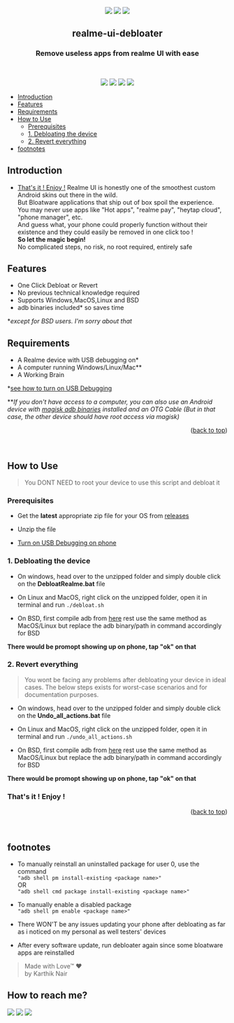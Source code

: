 <p align="center">
    <a href="https://github.com/realKarthikNair/realme-ui-debloater/stargazers" alt="Stars">
        <img src="https://img.shields.io/github/stars/realKarthikNair/realme-ui-debloater.svg?style=for-the-badge" /></a>
    <a href="https://github.com/realKarthikNair/realme-ui-debloater/issues" alt="Issues">
        <img src="https://img.shields.io/github/issues/realKarthikNair/realme-ui-debloater.svg?style=for-the-badge" /></a>
    <a href="https://github.com/realKarthikNair/realme-ui-debloater/network/members" alt="Forks">
        <img src="https://img.shields.io/github/forks/realKarthikNair/realme-ui-debloater.svg?style=for-the-badge" /></a>
</p>

<div align="center">

<h2 align="center">realme-ui-debloater</h2>
  <p align="center">
 <h3>Remove useless apps from realme UI with ease</h3>
    <br />
</div>

<p align="center">
    <a href="#how-to-use" alt="Installation">
        <img src="https://img.shields.io/badge/Installation-%F0%9F%91%A8%E2%80%8D%F0%9F%92%BB-brightgreen" /></a>
    <a href="https://github.com/realKarthikNair/realme-ui-debloater/issues/new/choose" alt="Report a Bug">
        <img src="https://img.shields.io/badge/%20%20Report%20a%20Bug-%F0%9F%90%9E-orange" /></a>
    <a href="https://github.com/realKarthikNair/realme-ui-debloater/issues/new/choose" alt="Request a Feature">
        <img src="https://img.shields.io/badge/Request%20a%20Feature-%F0%9F%93%88-yellowgreen" /></a>
    <a href="https://coindrop.to/realkarthiknair" alt="Donate">
        <img src="https://img.shields.io/badge/donate-%F0%9F%92%B0-lightgrey" /></a>
</p>

- [Introduction](#introduction)
- [Features](#features)
- [Requirements](#requirements)
- [How to Use](#how-to-use)
    - [Prerequisites](#prerequisites)
    - [1. Debloating the device](#1-debloating-the-device)
    - [2. Revert everything](#2revert-everything)
- [footnotes](#footnotes)


## Introduction
* [That's it ! Enjoy !](#that-s-it---enjoy--)
Realme UI is honestly one of the smoothest custom Android skins out there in the wild.<br>
But Bloatware applications that ship out of box spoil the experience. <br>
You may never use apps like "Hot apps", "realme pay", "heytap cloud", "phone manager", etc. <br>
And guess what, your phone could properly function without their existence and they could easily be removed in one click too !<br>
**So let the magic begin!**<br>
No complicated steps, no risk, no root required, entirely safe<br>

## Features

- One Click Debloat or Revert
- No previous technical knowledge required 
- Supports Windows,MacOS,Linux and BSD
- adb binaries included* so saves time

*_except for BSD users. I'm sorry about that_

## Requirements 

- A Realme device with USB debugging on*
- A computer running Windows/Linux/Mac**
- A Working Brain


*[see how to turn on USB Debugging](/Turning_on_usb_debugging.md)

**_If you don't have access to a computer, you can also use an Android device with [magisk adb binaries](https://sourceforge.net/projects/magiskfiles/files/module-uploads/adb-ndk-103916.zip/download) installed and an OTG Cable (But in that case, the other device should have root access via magisk)_

<p align="right">(<a href="#top">back to top</a>)</p><br>

## **How to Use**

> You DONT NEED to root your device to use this script and debloat it

### Prerequisites

- Get the **latest** appropriate zip file for your OS from [releases](https://github.com/realKarthikNair/realme-ui-debloater/releases)

- Unzip the file 

- [Turn on USB Debugging on phone](/Turning_on_usb_debugging.md)

### **1. Debloating the device**

- On windows, head over to the unzipped folder and simply double click on the **DebloatRealme.bat** file 

- On Linux and MacOS, right click on the unzipped folder, open it in terminal and run `./debloat.sh` 

- On BSD, first compile adb from [here](https://github.com/neelchauhan/freebsd-android-tools) rest use the same method as MacOS/Linux but replace the adb binary/path in command accordingly for BSD

**There would be promopt showing up on phone, tap "ok" on that**

### **2. Revert everything**

> You wont be facing any problems after debloating your device in ideal cases. The below steps exists for worst-case scenarios and for documentation purposes.

- On windows, head over to the unzipped folder and simply double click on the **Undo_all_actions.bat** file 

- On Linux and MacOS, right click on the unzipped folder, open it in terminal and run `./undo_all_actions.sh`

- On BSD, first compile adb from [here](https://github.com/neelchauhan/freebsd-android-tools) rest use the same method as MacOS/Linux but replace the adb binary/path in command accordingly for BSD

**There would be promopt showing up on phone, tap "ok" on that**

### That's it ! Enjoy !

<p align="right">(<a href="#top">back to top</a>)</p><br>

## footnotes

- To manually reinstall an uninstalled package for user 0, use the command  
`"adb shell pm install-existing <package name>"`  
OR  
`"adb shell cmd package install-existing <package name>"`  

- To manually enable a disabled package  
`"adb shell pm enable <package name>"`  

- There WON'T be any issues updating your phone after debloating as far as i noticed on my personal as well testers' devices

- After every software update, run debloater again since some bloatware apps are reinstalled 


>Made with Love™ ❤️ <br>
>by Karthik Nair 

## How to reach me? 

<p align="left">
    <a href="https://www.instagram.com/karthiknair.sh" alt="instagram">
        <img src="https://img.shields.io/badge/Instagram-%F0%9F%91%A8%E2%80%8D%F0%9F%92%BB-yellowgreen" /></a>
    <a href="https://www.telegram.me/realkarthiknair" alt="Telegram">
        <img src="https://img.shields.io/badge/Telegram-%F0%9F%91%A8%E2%80%8D%F0%9F%92%BB-orange" /></a>
    <a href="https://www.twitter.com/realkarthiknair" alt="twitter">
        <img src="https://img.shields.io/badge/Twitter-%F0%9F%91%A8%E2%80%8D%F0%9F%92%BB-orange" /></a>
</p>


